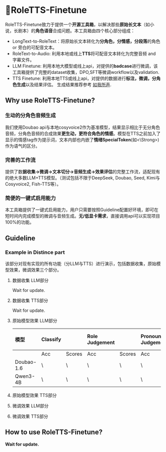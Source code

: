 # 🐸RoleTTS-Finetune
RoleTTS-Finetune致力于提供一个**开源工具箱**，以解决那些**原始长文本**（如小说，长剧本）的**角色语音**合成问题。本工具箱由四个核心部分组成：
- LongText-to-RoleText：将原始长文本转化为**分角色，分情感，分段落**的角色 or 旁白的可配音文本。
- RoleText-to-Audio: 利用本地或线上**TTS**将可配音文本转化为完整音频 and 字幕文件。
- LLM Finetune: 利用本地大模型或线上api，对提供的**badcase**进行微调，该工具箱提供了完整的dataset收集，DPO,SFT等微调workflow以及validation.
- TTS Finetune: 利用本地TTS或线上api，对提供的数据进行**标注，微调，分角色生成**以及结果评估。
生成结果推荐参考 [如我所声](https://www.bilibili.com/video/BV1DmpnznEM7/?share_source=copy_web&vd_source=858c84601b6002829615c837139d7d4e).

## Why use RoleTTS-Finetune?
### 生动的分角色音频生成
我们使用Doubao api与本地cosyvoice2作为基准模型，结果显示相比于无分角色音频，分角色音频的合成效果**更生动，更符合角色的情感**。模型在TTS之前加入了显示的情感tag作为提示词，文本内部也内嵌了**情绪SpecialToken**(如<\Strong>)作为语气的区分。

### 完善的工作流
提供了数**据收集->微调->文本切分->音频生成->效果评估**的完整工作流，适配现有的绝大多数LLM+TTS模型。（测试包括不限于DeepSeek, Doubao, Seed, Kimi与Cosyvoice2, Fish-TTS等）。

### 简便的一键式启用能力
本工具箱提供了一键式启用能力，用户只需要按照Guideline配置好环境，即可在短时间内完成模型的微调与音频生成。**无/低显卡需求**，直接调用api可以实现项目100%的功能。

## Guideline
### Example in Distince part
该部分对现有实现的所有功能（分LLM与TTS）进行演示，包括数据收集，原始模型效果，微调效果三个部分。
1. 数据收集 LLM部分 

    Wait for update.

2. 数据收集 TTS部分

    Wait for update.
    
4. 原始模型效果 LLM部分
   
    | 模型       | Classify       |           | Role Judgement      |           | Pronoun Judgement      |           | Special Token Generation       |           |
    | :--------- | :---------- | :-------- | :---------- | :-------- | :---------- | :-------- | :---------- | :-------- |
    |            | Acc         | Scores    | Acc         | Scores    | Acc         | Scores    | Acc         | Scores    |
    | Doubao-1.6 | \           | \         | \           | \         | \           | \         | \           | \         |
    | Qwen3-4B    | \           | \         | \           | \         | \           | \         | \           | \         |

5. 原始模型效果 TTS部分
6. 微调效果 LLM部分
7. 微调效果 TTS部分

## How to use RoleTTS-Finetune?
**Wait for update.**